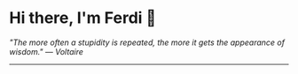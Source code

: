 <h1>Hi there, I'm Ferdi 👋</h1>

<p><em>
  "The more often a stupidity is repeated, the more it gets the appearance of wisdom." — Voltaire
</em></p>

---
